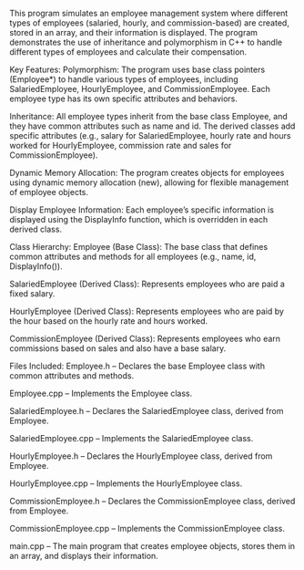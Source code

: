 This program simulates an employee management system where different types of employees (salaried, hourly, and commission-based) are created, stored in an array, and their information is displayed. The program demonstrates the use of inheritance and polymorphism in C++ to handle different types of employees and calculate their compensation.

Key Features:
Polymorphism: The program uses base class pointers (Employee*) to handle various types of employees, including SalariedEmployee, HourlyEmployee, and CommissionEmployee. Each employee type has its own specific attributes and behaviors.

Inheritance: All employee types inherit from the base class Employee, and they have common attributes such as name and id. The derived classes add specific attributes (e.g., salary for SalariedEmployee, hourly rate and hours worked for HourlyEmployee, commission rate and sales for CommissionEmployee).

Dynamic Memory Allocation: The program creates objects for employees using dynamic memory allocation (new), allowing for flexible management of employee objects.

Display Employee Information: Each employee’s specific information is displayed using the DisplayInfo function, which is overridden in each derived class.

Class Hierarchy:
Employee (Base Class): The base class that defines common attributes and methods for all employees (e.g., name, id, DisplayInfo()).

SalariedEmployee (Derived Class): Represents employees who are paid a fixed salary.

HourlyEmployee (Derived Class): Represents employees who are paid by the hour based on the hourly rate and hours worked.

CommissionEmployee (Derived Class): Represents employees who earn commissions based on sales and also have a base salary.

Files Included:
Employee.h – Declares the base Employee class with common attributes and methods.

Employee.cpp – Implements the Employee class.

SalariedEmployee.h – Declares the SalariedEmployee class, derived from Employee.

SalariedEmployee.cpp – Implements the SalariedEmployee class.

HourlyEmployee.h – Declares the HourlyEmployee class, derived from Employee.

HourlyEmployee.cpp – Implements the HourlyEmployee class.

CommissionEmployee.h – Declares the CommissionEmployee class, derived from Employee.

CommissionEmployee.cpp – Implements the CommissionEmployee class.

main.cpp – The main program that creates employee objects, stores them in an array, and displays their information.

